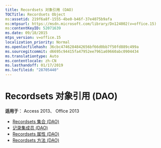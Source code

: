 ```yaml
---
title: Recordsets 对象引用 (DAO)
TOCTitle: Recordsets Object
ms:assetid: 219f6a8f-1555-4be0-b46f-37e4075b9afa
ms:mtpsurl: https://msdn.microsoft.com/library/Dn124002(v=office.15)
ms:contentKeyID: 52071639
ms.date: 09/18/2015
mtps_version: v=office.15
localization_priority: Normal
ms.openlocfilehash: 36cbc4746284842656bf66d0bb7f50fd889c499a
ms.sourcegitcommit: d6695c94415fa47952ee7961a69660abc0904434
ms.translationtype: Auto
ms.contentlocale: zh-CN
ms.lasthandoff: 01/17/2019
ms.locfileid: "28705440"
---
```

# <a name="recordsets-object-reference-dao"></a>Recordsets 对象引用 (DAO)

**适用于**： Access 2013、 Office 2013

- [Recordsets 集合 (DAO)](recordsets-collection-dao.md)
- [记录集成员 (DAO)](recordsets-members-dao.md)
- [Recordsets 属性 (DAO)](recordsets-properties-dao.md)
- [Recordsets 方法 (DAO)](recordsets-methods-dao.md)

